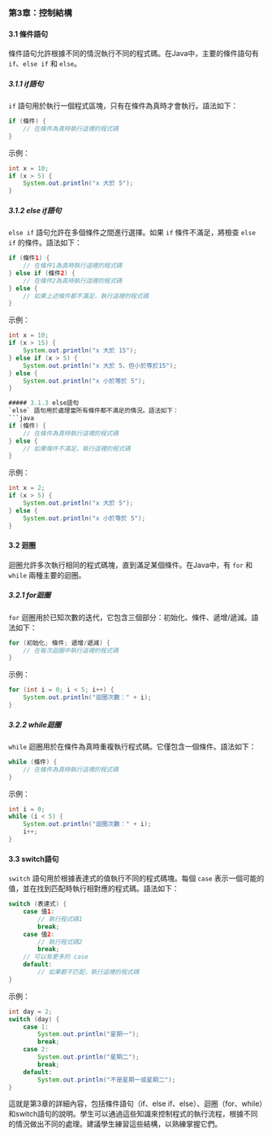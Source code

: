 ### 第3章：控制結構

#### 3.1 條件語句
條件語句允許根據不同的情況執行不同的程式碼。在Java中，主要的條件語句有 `if`、`else if` 和 `else`。

##### 3.1.1 if語句
`if` 語句用於執行一個程式區塊，只有在條件為真時才會執行。語法如下：
```java
if (條件) {
    // 在條件為真時執行這裡的程式碼
}
```

示例：
```java
int x = 10;
if (x > 5) {
    System.out.println("x 大於 5");
}
```

##### 3.1.2 else if語句
`else if` 語句允許在多個條件之間進行選擇。如果 `if` 條件不滿足，將檢查 `else if` 的條件。語法如下：
```java
if (條件1) {
    // 在條件1為真時執行這裡的程式碼
} else if (條件2) {
    // 在條件2為真時執行這裡的程式碼
} else {
    // 如果上述條件都不滿足，執行這裡的程式碼
}
```

示例：
```java
int x = 10;
if (x > 15) {
    System.out.println("x 大於 15");
} else if (x > 5) {
    System.out.println("x 大於 5，但小於等於15");
} else {
    System.out.println("x 小於等於 5");
}

##### 3.1.3 else語句
`else` 語句用於處理當所有條件都不滿足的情況。語法如下：
```java
if (條件) {
    // 在條件為真時執行這裡的程式碼
} else {
    // 如果條件不滿足，執行這裡的程式碼
}
```

示例：
```java
int x = 2;
if (x > 5) {
    System.out.println("x 大於 5");
} else {
    System.out.println("x 小於等於 5");
}
```

#### 3.2 迴圈
迴圈允許多次執行相同的程式碼塊，直到滿足某個條件。在Java中，有 `for` 和 `while` 兩種主要的迴圈。

##### 3.2.1 for迴圈
`for` 迴圈用於已知次數的迭代，它包含三個部分：初始化、條件、遞增/遞減。語法如下：
```java
for (初始化; 條件; 遞增/遞減) {
    // 在每次迴圈中執行這裡的程式碼
}
```

示例：
```java
for (int i = 0; i < 5; i++) {
    System.out.println("迴圈次數：" + i);
}
```

##### 3.2.2 while迴圈
`while` 迴圈用於在條件為真時重複執行程式碼。它僅包含一個條件。語法如下：
```java
while (條件) {
    // 在條件為真時執行這裡的程式碼
}
```

示例：
```java
int i = 0;
while (i < 5) {
    System.out.println("迴圈次數：" + i);
    i++;
}
```

#### 3.3 switch語句
`switch` 語句用於根據表達式的值執行不同的程式碼塊。每個 `case` 表示一個可能的值，並在找到匹配時執行相對應的程式碼。語法如下：
```java
switch (表達式) {
    case 值1:
        // 執行程式碼1
        break;
    case 值2:
        // 執行程式碼2
        break;
    // 可以有更多的 case
    default:
        // 如果都不匹配，執行這裡的程式碼
}
```

示例：
```java
int day = 2;
switch (day) {
    case 1:
        System.out.println("星期一");
        break;
    case 2:
        System.out.println("星期二");
        break;
    default:
        System.out.println("不是星期一或星期二");
}
```

這就是第3章的詳細內容，包括條件語句（if、else if、else）、迴圈（for、while）和switch語句的說明。學生可以通過這些知識來控制程式的執行流程，根據不同的情況做出不同的處理。建議學生練習這些結構，以熟練掌握它們。
